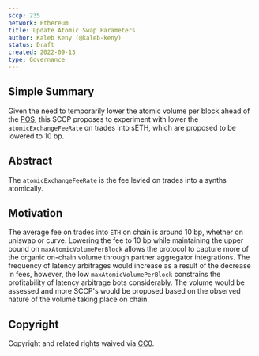 ```yaml
---
sccp: 235
network: Ethereum
title: Update Atomic Swap Parameters
author: Kaleb Keny (@kaleb-keny)
status: Draft
created: 2022-09-13
type: Governance
---
```


## Simple Summary

<!--"If you can't explain it simply, you don't understand it well enough." Provide a simplified and layman-accessible explanation of the SCCP.-->

Given the need to temporarily lower the atomic volume per block ahead of the [POS](https://sips.synthetix.io/sccp/sccp-231/), this SCCP proposes to experiment with lower the `atomicExchangeFeeRate` on trades into sETH, which are proposed to be lowered to 10 bp.

## Abstract

<!--A short (~200 word) description of the variable change proposed.-->

The `atomicExchangeFeeRate` is the fee levied on trades into a synths atomically.

## Motivation

<!--The motivation is critical for SCCPs that want to update variables within Synthetix. It should clearly explain why the existing variable is not incentive aligned. SCCP submissions without sufficient motivation may be rejected outright.-->

The average fee on trades into `ETH` on chain is around 10 bp, whether on uniswap or curve. Lowering the fee to 10 bp while maintaining the upper bound on `maxAtomicVolumePerBlock` allows the protocol to capture more of the organic on-chain volume through partner aggregator integrations. The frequency of latency arbitrages would increase as a result of the decrease in fees, however, the low `maxAtomicVolumePerBlock` constrains the profitability of latency arbitrage bots considerably.
The volume would be assessed and more SCCP's would be proposed based on the observed nature of the volume taking place on chain.

## Copyright

Copyright and related rights waived via [CC0](https://creativecommons.org/publicdomain/zero/1.0/).
